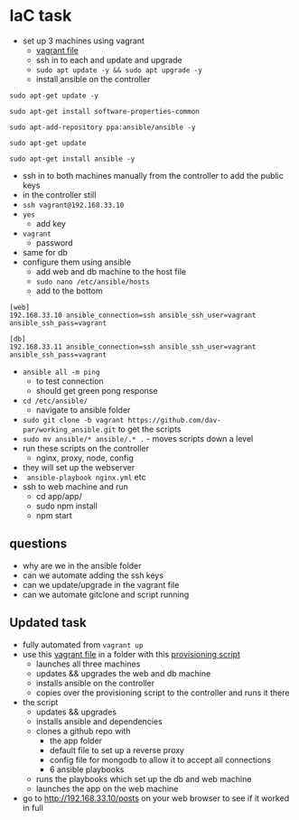 # IaC task
- set up 3 machines using vagrant
    - [vagrant file](/IaC_ansible/Vagrant/Vagrantfile)
    - ssh in to each and update and upgrade
    - `sudo apt update -y && sudo apt upgrade -y`
    - install ansible on the controller
```
sudo apt-get update -y
	
sudo apt-get install software-properties-common
	
sudo apt-add-repository ppa:ansible/ansible -y
	
sudo apt-get update
	
sudo apt-get install ansible -y
```
- ssh in to both machines manually from the controller to add the public keys
- in the controller still
- `ssh vagrant@192.168.33.10`
- `yes`
    - add key
- `vagrant`
    - password
- same for db
- configure them using ansible
    - add web and db machine to the host file
    - `sudo nano /etc/ansible/hosts`
    - add to the bottom
```
[web]
192.168.33.10 ansible_connection=ssh ansible_ssh_user=vagrant ansible_ssh_pass=vagrant

[db]
192.168.33.11 ansible_connection=ssh ansible_ssh_user=vagrant ansible_ssh_pass=vagrant
```

- `ansible all -m ping`
    - to test connection
    - should get green pong response
- `cd /etc/ansible/`
    - navigate to ansible folder
- `sudo git clone -b vagrant https://github.com/dav-par/working_ansible.git` to get the scripts
-  `sudo mv ansible/* ansible/.* .` - moves scripts down a level
- run these scripts on the controller
    - nginx, proxy, node, config 
- they will set up the webserver
- ` ansible-playbook nginx.yml` etc
- ssh to web machine and run
    - cd app/app/
    - sudo npm install
    - npm start

## questions
- why are we in the ansible folder
- can we automate adding the ssh keys
- can we update/upgrade in the vagrant file
- can we automate gitclone and script running


## Updated task
- fully automated from `vagrant up` 
- use this [vagrant file](/IaC_ansible/Vagrantfile) in a folder with this [provisioning script](/IaC_ansible/controller_pro.sh)
    - launches all three machines
    - updates && upgrades the web and db machine
    - installs ansible on the controller
    - copies over the provisioning script to the controller and runs it there
- the script
    - updates && upgrades
    - installs ansible and dependencies
    - clones a github repo with
        - the app folder
        - default file to set up a reverse proxy
        - config file for mongodb to allow it to accept all connections
        - 6 ansible playbooks
    - runs the playbooks which set up the db and web machine
    - launches the app on the web machine
- go to http://192.168.33.10/posts on your web browser to see if it worked in full